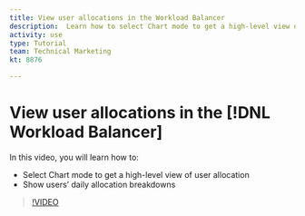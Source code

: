 ```yaml
---
title: View user allocations in the Workload Balancer
description:  Learn how to select Chart mode to get a high-level view of user allocaiton and show users' daily allocation breakdowns.
activity: use
type: Tutorial
team: Technical Marketing
kt: 8876

---
```

# View user allocations in the [!DNL Workload Balancer]

In this video, you will learn how to:

* Select Chart mode to get a high-level view of user allocation
* Show users’ daily allocation breakdowns

>[!VIDEO](https://video.tv.adobe.com/v/335164/?quality=12)
